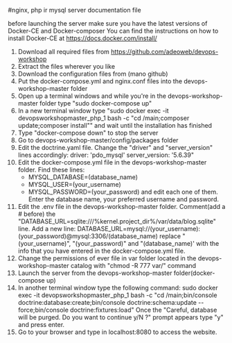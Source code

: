 #nginx, php ir mysql server documentation file

before launching the server make sure you have the latest versions of Docker-CE and Docker-composer
You can find the instructions on how to install Docker-CE at https://docs.docker.com/install/

1. Download all required files from https://github.com/adeoweb/devops-workshop
2. Extract the files wherever you like
3. Download the configuration files from (mano github)
4. Put the docker-compose.yml and nginx.conf files into the devops-workshop-master folder
5. Open up a terminal windows and while you're in the devops-workshop-master folder type "sudo docker-compose up"
6. In a new terminal window type "sudo docker exec -it devopsworkshopmaster_php_1 bash -c "cd /main;composer update;composer install"" and wait until the installation has finished
7. Type "docker-compose down" to stop the server
8. Go to devops-workshop-master/config/packages folder
9. Edit the doctrine.yaml file. Change the "driver" and "server_version" lines accordingly:
    driver: 'pdo_mysql'
    server_version: '5.6.39"
10. Edit the docker-compose.yml file in the devops-workshop-master folder. Find these lines:
       - MYSQL_DATABASE=(database_name)
       - MYSQL_USER=(your_username)    
       - MYSQL_PASSWORD=(your_password)
    and edit each one of them. Enter the database name, your preferred username and password.
11. Edit the .env file in the devops-workshop-master folder. Comment(add a # before) the "DATABASE_URL=sqlite:///%kernel.project_dir%/var/data/blog.sqlite" line. Add a new line:
    DATABASE_URL=mysql://(your_username):(your_password)@mysql:3306/(database_name)
    replace "(your_username)", "(your_password)" and "(database_name)' with the info that you have entered in the docker-compose.yml file.
12. Change the permissions of ever file in var folder located in the devops-workshop-master catalog with "chmod -R 777 var/" command
13. Launch the server from the devops-workshop-master folder(docker-compose up)
14. In another terminal window type the following command:
    sudo docker exec -it devopsworkshopmaster_php_1 bash -c "cd /main;bin/console doctrine:database:create;bin/console doctrine:schema:update --force;bin/console doctrine:fixtures:load"
    Once the "Careful, database will be purged. Do you want to continue y/N ?" prompt appears type "y" and press enter.
15. Go to your browser and type in localhost:8080 to access the website.
